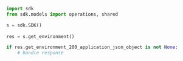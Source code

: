 <!-- Start SDK Example Usage -->
```python
import sdk
from sdk.models import operations, shared

s = sdk.SDK()
    
res = s.get_environment()

if res.get_environment_200_application_json_object is not None:
    # handle response
```
<!-- End SDK Example Usage -->